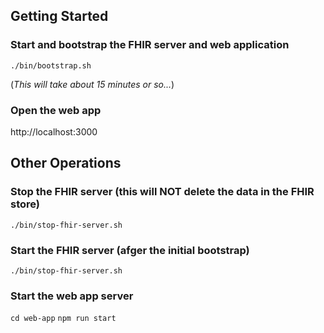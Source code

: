 ## Getting Started

### Start and bootstrap the FHIR server and web application

```./bin/bootstrap.sh```

(_This will take about 15 minutes or so..._)

### Open the web app
http://localhost:3000

## Other Operations
### Stop the FHIR server (this will NOT delete the data in the FHIR store)
```./bin/stop-fhir-server.sh```

### Start the FHIR server (afger the initial bootstrap)
```./bin/stop-fhir-server.sh```

### Start the web app server
```cd web-app```
```npm run start```

